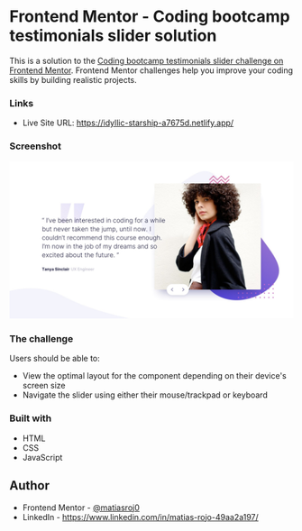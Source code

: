 # Frontend Mentor - Coding bootcamp testimonials slider solution

This is a solution to the [Coding bootcamp testimonials slider challenge on Frontend Mentor](https://www.frontendmentor.io/challenges/coding-bootcamp-testimonials-slider-4FNyLA8JL). Frontend Mentor challenges help you improve your coding skills by building realistic projects. 

### Links

- Live Site URL: https://idyllic-starship-a7675d.netlify.app/

### Screenshot

![](./design/desktop-design-slide-1.jpg)

### The challenge

Users should be able to:

- View the optimal layout for the component depending on their device's screen size
- Navigate the slider using either their mouse/trackpad or keyboard

### Built with

- HTML
- CSS
- JavaScript

## Author

- Frontend Mentor - [@matiasroj0](https://www.frontendmentor.io/profile/matiasroj0)
- LinkedIn - https://www.linkedin.com/in/matias-rojo-49aa2a197/

